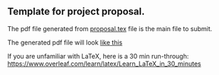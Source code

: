 ## Template for project proposal.

The pdf file generated from [proposal.tex](./proposal.tex) file is the main file to submit.

The generated pdf file will look [like this](./proposal.pdf)

If you are unfamiliar with LaTeX, here is a 30 min run-through: https://www.overleaf.com/learn/latex/Learn_LaTeX_in_30_minutes
